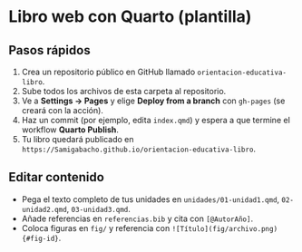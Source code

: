 # Libro web con Quarto (plantilla)

## Pasos rápidos
1. Crea un repositorio público en GitHub llamado `orientacion-educativa-libro`.
2. Sube todos los archivos de esta carpeta al repositorio.
3. Ve a **Settings → Pages** y elige **Deploy from a branch** con `gh-pages` (se creará con la acción).
4. Haz un commit (por ejemplo, edita `index.qmd`) y espera a que termine el workflow **Quarto Publish**.
5. Tu libro quedará publicado en `https://Samigabacho.github.io/orientacion-educativa-libro`.

## Editar contenido
- Pega el texto completo de tus unidades en `unidades/01-unidad1.qmd`, `02-unidad2.qmd`, `03-unidad3.qmd`.
- Añade referencias en `referencias.bib` y cita con `[@AutorAño]`.
- Coloca figuras en `fig/` y referencia con `![Título](fig/archivo.png){#fig-id}`.